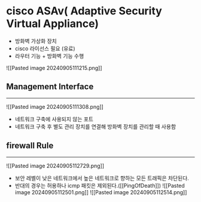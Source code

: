 # cisco ASAv( Adaptive Security Virtual Appliance)
- 방화벽 가상화 장치
- cisco 라이선스 필요 (유료)
- 라우터 기능 + 방화벽 기능 수행

![[Pasted image 20240905111215.png]]

## Management Interface
---
![[Pasted image 20240905111308.png]]
- 네트워크 구축에 사용되지 않는 포트
- 네트워크 구축 후 별도 관리 장치를 연결해 방화벽 장치를 관리할 때 사용함

## firewall Rule
---
![[Pasted image 20240905112729.png]]
- 보안 레벨이 낮은 네트워크에서 높은 네트워크로 향하는 모든 트래픽은 차단된다.
- 반대의 경우는 허용하나 icmp 패킷은 제외된다.([[PingOfDeath]])
![[Pasted image 20240905112501.png]]
![[Pasted image 20240905112514.png]]

